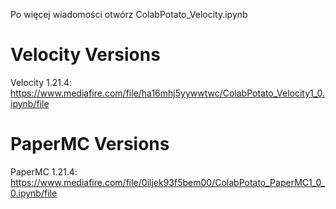Po więcej wiadomości otwórz  ColabPotato_Velocity.ipynb


# **Velocity Versions**
Velocity 1.21.4: https://www.mediafire.com/file/ha16mhj5yywwtwc/ColabPotato_Velocity1_0.ipynb/file


# PaperMC Versions
PaperMC 1.21.4: https://www.mediafire.com/file/0iljek93f5bem00/ColabPotato_PaperMC1_0_0.ipynb/file

